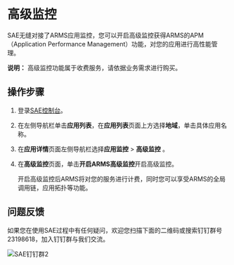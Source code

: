 # 高级监控

SAE无缝对接了ARMS应用监控，您可以开启高级监控获得ARMS的APM（Application Performance Management）功能，对您的应用进行高性能管理。

**说明：** 高级监控功能属于收费服务，请依据业务需求进行购买。

## 操作步骤

1.  登录[SAE控制台](https://sae.console.aliyun.com)。

2.  在左侧导航栏单击**应用列表**，在**应用列表**页面上方选择**地域**，单击具体应用名称。

3.  在**应用详情**页面左侧导航栏选择**应用监控** \> **高级监控** 。

4.  在**高级监控**页面，单击**开启ARMS高级监控**开启高级监控。

    开启高级监控后ARMS将对您的服务进行计费，同时您可以享受ARMS的全局调用链，应用拓扑等功能。


## 问题反馈

如果您在使用SAE过程中有任何疑问，欢迎您扫描下面的二维码或搜索钉钉群号23198618，加入钉钉群与我们交流。

![SAE钉钉群2](https://static-aliyun-doc.oss-accelerate.aliyuncs.com/assets/img/zh-CN/1176199061/p72048.png)

